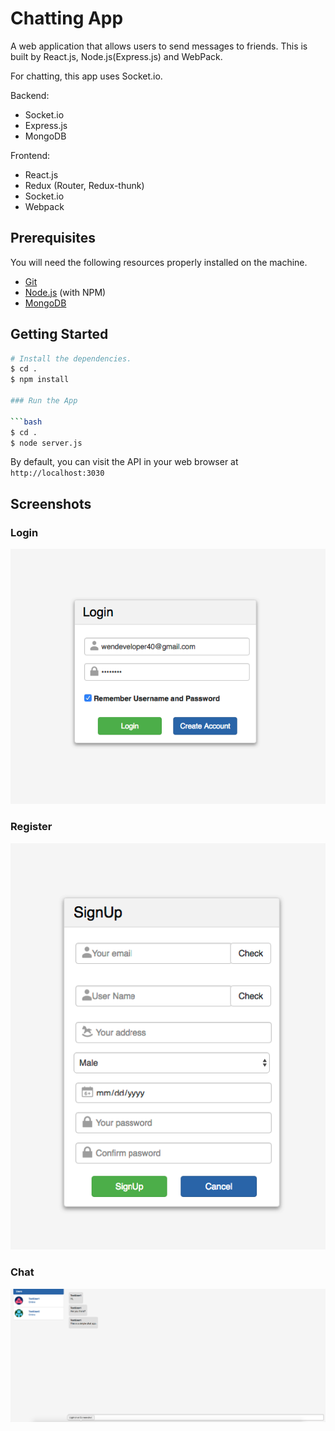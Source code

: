 # Chatting App

A web application that allows users to send messages to friends. This is built by React.js, Node.js(Express.js) and WebPack.

For chatting, this app uses Socket.io.

Backend:

* Socket.io
* Express.js
* MongoDB

Frontend:

* React.js
* Redux (Router, Redux-thunk)
* Socket.io
* Webpack

## Prerequisites

You will need the following resources properly installed on the machine.

* [Git](https://git-scm.com)
* [Node.js](https://nodejs.org) (with NPM)
* [MongoDB](https://www.mongodb.com)

## Getting Started

```bash
# Install the dependencies.
$ cd .
$ npm install

### Run the App

```bash
$ cd .
$ node server.js
```

By default, you can visit the API in your web browser at `http://localhost:3030`

## Screenshots

### Login
![image](screenshot/loginview.png)

### Register
![image](screenshot/signview.png)

### Chat
![image](screenshot/chatbox.png)


